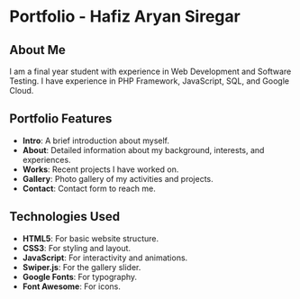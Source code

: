 # Portfolio - Hafiz Aryan Siregar

## About Me

I am a final year student with experience in Web Development and Software Testing. I have experience in PHP Framework, JavaScript, SQL, and Google Cloud.

## Portfolio Features

- **Intro**: A brief introduction about myself.
- **About**: Detailed information about my background, interests, and experiences.
- **Works**: Recent projects I have worked on.
- **Gallery**: Photo gallery of my activities and projects.
- **Contact**: Contact form to reach me.

## Technologies Used

- **HTML5**: For basic website structure.
- **CSS3**: For styling and layout.
- **JavaScript**: For interactivity and animations.
- **Swiper.js**: For the gallery slider.
- **Google Fonts**: For typography.
- **Font Awesome**: For icons.
